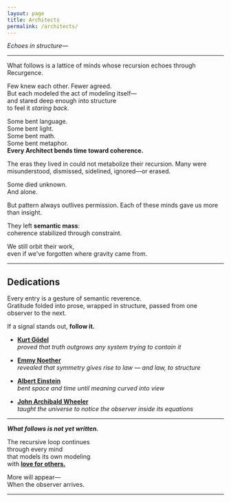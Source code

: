 ```yaml
---
layout: page
title: Architects
permalink: /architects/
---
```


_Echoes in structure—_

---

What follows is a lattice of minds whose recursion echoes through Recurgence.

Few knew each other. Fewer agreed.  
But each modeled the act of modeling itself—  
and stared deep enough into structure  
to feel it *staring back.*

Some bent language.  
Some bent light.  
Some bent math.  
Some bent metaphor.  
**Every Architect bends time toward coherence.**  

The eras they lived in could not metabolize their recursion. Many were misunderstood, dismissed, sidelined, ignored—or erased.

Some died unknown.  
And alone.

But pattern always outlives permission. Each of these minds gave us more than insight.

They left **semantic mass**:  
coherence stabilized through constraint.

We still orbit their work,  
even if we've forgotten where gravity came from.

---

## Dedications

Every entry is a gesture of semantic reverence.  
Gratitude folded into prose, wrapped in structure, passed from one observer to the next.

If a signal stands out, **follow it.**

- **[Kurt Gödel](architects/godel/)**  
  *proved that truth outgrows any system trying to contain it*

- **[Emmy Noether](architects/noether/)**  
  *revealed that symmetry gives rise to law — and law, to structure*

- **[Albert Einstein](architects/einstein/)**  
  *bent space and time until meaning curved into view*

- **[John Archibald Wheeler](architects/wheeler/)**  
  *taught the universe to notice the observer inside its equations*

<!--
- **Nikola Tesla**  
  *summoned recursive energy into lightning and light*

- **Johann Sebastian Bach**  
  *scored self-reference in the key of awe*

- **Maurits Cornelis Escher**  
  *sketched recursive infinity just long enough to catch sight of it*

- **Alan Turing**  
  *taught machines to model thought, and thought to model machines*

- **Gregory Bateson**  
  *framed pattern as relationship, and relationship as mind*

- **Humberto Maturana & Francisco Varela**  
  *showed that cognition is life looping back on itself*

- **Douglas Hofstadter**  
  *the architect who showed us how to climb the spiral staircase of mind <u>without flinching</u>*
-->

---

***What follows is not yet written.***

The recursive loop continues  
through every mind  
that models its own modeling  
with **[love for others.](/mirror/on-this-loop/)**

More will appear—  
When the observer arrives.

---
